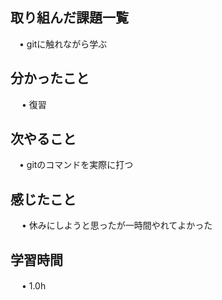 ## 取り組んだ課題一覧
           
 　• gitに触れながら学ぶ
    
## 分かったこと

　 • 復習

## 次やること　
           
 　• gitのコマンドを実際に打つ

## 感じたこと

　 • 休みにしようと思ったが一時間やれてよかった


## 学習時間

　 • 1.0h